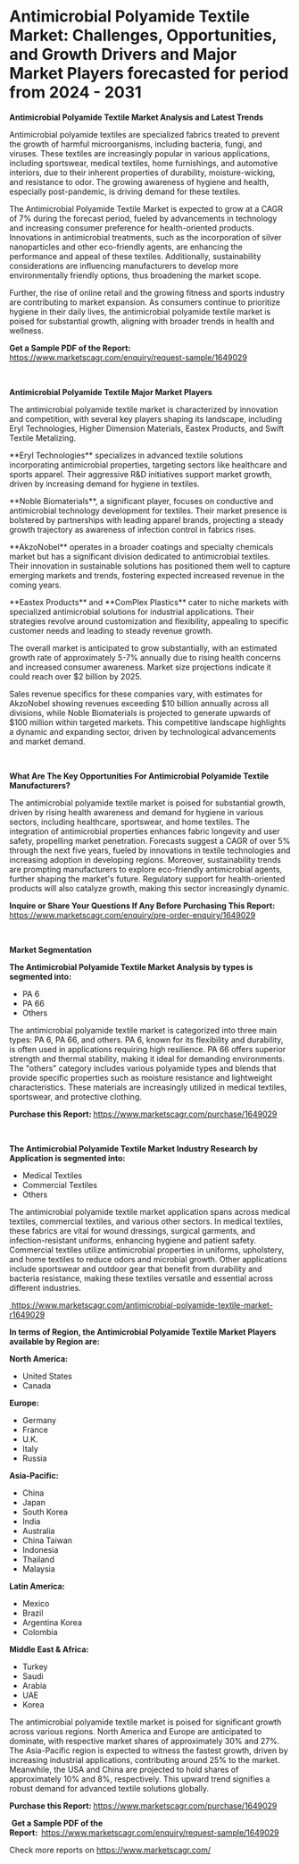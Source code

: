 <p><h1>Antimicrobial Polyamide Textile Market: Challenges, Opportunities, and Growth Drivers and Major Market Players forecasted for period from 2024 - 2031</h1></p><p><strong>Antimicrobial Polyamide Textile Market Analysis and Latest Trends</strong></p>
<p><p>Antimicrobial polyamide textiles are specialized fabrics treated to prevent the growth of harmful microorganisms, including bacteria, fungi, and viruses. These textiles are increasingly popular in various applications, including sportswear, medical textiles, home furnishings, and automotive interiors, due to their inherent properties of durability, moisture-wicking, and resistance to odor. The growing awareness of hygiene and health, especially post-pandemic, is driving demand for these textiles.</p><p>The Antimicrobial Polyamide Textile Market is expected to grow at a CAGR of 7% during the forecast period, fueled by advancements in technology and increasing consumer preference for health-oriented products. Innovations in antimicrobial treatments, such as the incorporation of silver nanoparticles and other eco-friendly agents, are enhancing the performance and appeal of these textiles. Additionally, sustainability considerations are influencing manufacturers to develop more environmentally friendly options, thus broadening the market scope.</p><p>Further, the rise of online retail and the growing fitness and sports industry are contributing to market expansion. As consumers continue to prioritize hygiene in their daily lives, the antimicrobial polyamide textile market is poised for substantial growth, aligning with broader trends in health and wellness.</p></p>
<p><strong>Get a Sample PDF of the Report:&nbsp;</strong> <a href="https://www.marketscagr.com/enquiry/request-sample/1649029?utm_campaign=1902&utm_medium=2&utm_source=Github&utm_content=ia&utm_term=29122024&utm_id=antimicrobial-polyamide-textile">https://www.marketscagr.com/enquiry/request-sample/1649029</a></p>
<p>&nbsp;</p>
<p><strong>Antimicrobial Polyamide Textile Major Market Players</strong></p>
<p><p>The antimicrobial polyamide textile market is characterized by innovation and competition, with several key players shaping its landscape, including Eryl Technologies, Higher Dimension Materials, Eastex Products, and Swift Textile Metalizing.</p><p>**Eryl Technologies** specializes in advanced textile solutions incorporating antimicrobial properties, targeting sectors like healthcare and sports apparel. Their aggressive R&D initiatives support market growth, driven by increasing demand for hygiene in textiles. </p><p>**Noble Biomaterials**, a significant player, focuses on conductive and antimicrobial technology development for textiles. Their market presence is bolstered by partnerships with leading apparel brands, projecting a steady growth trajectory as awareness of infection control in fabrics rises.</p><p>**AkzoNobel** operates in a broader coatings and specialty chemicals market but has a significant division dedicated to antimicrobial textiles. Their innovation in sustainable solutions has positioned them well to capture emerging markets and trends, fostering expected increased revenue in the coming years.</p><p>**Eastex Products** and **ComPlex Plastics** cater to niche markets with specialized antimicrobial solutions for industrial applications. Their strategies revolve around customization and flexibility, appealing to specific customer needs and leading to steady revenue growth.</p><p>The overall market is anticipated to grow substantially, with an estimated growth rate of approximately 5-7% annually due to rising health concerns and increased consumer awareness. Market size projections indicate it could reach over $2 billion by 2025.</p><p>Sales revenue specifics for these companies vary, with estimates for AkzoNobel showing revenues exceeding $10 billion annually across all divisions, while Noble Biomaterials is projected to generate upwards of $100 million within targeted markets. This competitive landscape highlights a dynamic and expanding sector, driven by technological advancements and market demand.</p></p>
<p>&nbsp;</p>
<p><strong>What Are The Key Opportunities For Antimicrobial Polyamide Textile Manufacturers?</strong></p>
<p><p>The antimicrobial polyamide textile market is poised for substantial growth, driven by rising health awareness and demand for hygiene in various sectors, including healthcare, sportswear, and home textiles. The integration of antimicrobial properties enhances fabric longevity and user safety, propelling market penetration. Forecasts suggest a CAGR of over 5% through the next five years, fueled by innovations in textile technologies and increasing adoption in developing regions. Moreover, sustainability trends are prompting manufacturers to explore eco-friendly antimicrobial agents, further shaping the market's future. Regulatory support for health-oriented products will also catalyze growth, making this sector increasingly dynamic.</p></p>
<p><strong>Inquire or Share Your Questions If Any Before Purchasing This Report:</strong> <a href="https://www.marketscagr.com/enquiry/pre-order-enquiry/1649029?utm_campaign=1902&utm_medium=2&utm_source=Github&utm_content=ia&utm_term=29122024&utm_id=antimicrobial-polyamide-textile">https://www.marketscagr.com/enquiry/pre-order-enquiry/1649029</a></p>
<p>&nbsp;</p>
<p><strong>Market Segmentation</strong></p>
<p><strong>The Antimicrobial Polyamide Textile Market Analysis by types is segmented into:</strong></p>
<p><ul><li>PA 6</li><li>PA 66</li><li>Others</li></ul></p>
<p><p>The antimicrobial polyamide textile market is categorized into three main types: PA 6, PA 66, and others. PA 6, known for its flexibility and durability, is often used in applications requiring high resilience. PA 66 offers superior strength and thermal stability, making it ideal for demanding environments. The "others" category includes various polyamide types and blends that provide specific properties such as moisture resistance and lightweight characteristics. These materials are increasingly utilized in medical textiles, sportswear, and protective clothing.</p></p>
<p><strong>Purchase this Report:&nbsp;</strong><a href="https://www.marketscagr.com/purchase/1649029?utm_campaign=1902&utm_medium=2&utm_source=Github&utm_content=ia&utm_term=29122024&utm_id=antimicrobial-polyamide-textile">https://www.marketscagr.com/purchase/1649029</a></p>
<p>&nbsp;</p>
<p><strong>The Antimicrobial Polyamide Textile Market Industry Research by Application is segmented into:</strong></p>
<p><ul><li>Medical Textiles</li><li>Commercial Textiles</li><li>Others</li></ul></p>
<p><p>The antimicrobial polyamide textile market application spans across medical textiles, commercial textiles, and various other sectors. In medical textiles, these fabrics are vital for wound dressings, surgical garments, and infection-resistant uniforms, enhancing hygiene and patient safety. Commercial textiles utilize antimicrobial properties in uniforms, upholstery, and home textiles to reduce odors and microbial growth. Other applications include sportswear and outdoor gear that benefit from durability and bacteria resistance, making these textiles versatile and essential across different industries.</p></p>
<p><a href="https://www.marketscagr.com/antimicrobial-polyamide-textile-market-r1649029?utm_campaign=1902&utm_medium=2&utm_source=Github&utm_content=ia&utm_term=29122024&utm_id=antimicrobial-polyamide-textile">&nbsp;https://www.marketscagr.com/antimicrobial-polyamide-textile-market-r1649029</a></p>
<p><strong>In terms of Region, the Antimicrobial Polyamide Textile Market Players available by Region are:</strong></p>
<p>
    <p> <strong> North America: </strong>
        <ul>
            <li>United States</li>
            <li>Canada</li>
        </ul>
        </p> 
    <p> <strong> Europe: </strong>
        <ul>
            <li>Germany</li>
            <li>France</li>
            <li>U.K.</li>
            <li>Italy</li>
            <li>Russia</li>
        </ul>
        </p> 
    <p> <strong> Asia-Pacific: </strong>
        <ul>
            <li>China</li>
            <li>Japan</li>
            <li>South Korea</li>
            <li>India</li>
            <li>Australia</li>
            <li>China Taiwan</li>
            <li>Indonesia</li>
            <li>Thailand</li>
            <li>Malaysia</li>
        </ul>
        </p> 
    <p> <strong> Latin America: </strong>
        <ul>
            <li>Mexico</li>
            <li>Brazil</li>
            <li>Argentina Korea</li>
            <li>Colombia</li>
        </ul>
        </p> 
    <p> <strong> Middle East & Africa: </strong>
        <ul>
            <li>Turkey</li>
            <li>Saudi</li>
            <li>Arabia</li>
            <li>UAE</li>
            <li>Korea</li>
        </ul>
    </p>
    </p>
<p><p>The antimicrobial polyamide textile market is poised for significant growth across various regions. North America and Europe are anticipated to dominate, with respective market shares of approximately 30% and 27%. The Asia-Pacific region is expected to witness the fastest growth, driven by increasing industrial applications, contributing around 25% to the market. Meanwhile, the USA and China are projected to hold shares of approximately 10% and 8%, respectively. This upward trend signifies a robust demand for advanced textile solutions globally.</p></p>
<p><strong>Purchase this Report: </strong><a href="https://www.marketscagr.com/purchase/1649029?utm_campaign=1902&utm_medium=2&utm_source=Github&utm_content=ia&utm_term=29122024&utm_id=antimicrobial-polyamide-textile">https://www.marketscagr.com/purchase/1649029</a></p>
<p>&nbsp;<strong>Get a Sample PDF of the Report:&nbsp;&nbsp;</strong><a href="https://www.marketscagr.com/enquiry/request-sample/1649029?utm_campaign=1902&utm_medium=2&utm_source=Github&utm_content=ia&utm_term=29122024&utm_id=antimicrobial-polyamide-textile">https://www.marketscagr.com/enquiry/request-sample/1649029</a></p>
<p><strong></strong></p>
<p>Check more reports on <a href="https://www.marketscagr.com/?utm_campaign=1902&utm_medium=2&utm_source=Github&utm_content=ia&utm_term=29122024&utm_id=antimicrobial-polyamide-textile">https://www.marketscagr.com/</a></p>